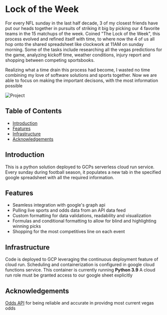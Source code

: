 # Lock of the Week

For every NFL sunday in the last half decade, 3 of my closest friends have put our heads together in pursuits of striking it big by picking our 4 favorite teams in the 15 matchups of the week. Coined "The Lock of the Week", this process evolved and refined itself with time, to where now the 4 of us all hop onto the shared spreadsheet like clockwork at 11AM on sunday morning. Some of the tasks include researching all the  vegas predictions for the game, analyzing kickoff time, weather conditions, injury report and shopping between competing sportsbooks.

Realizing what a time drain this process had become, I wasted no time combining my love of software solutions and sports together. Now we are able to focus on making the important decisons, with the most information possible

![Project](https://zak-rentals.s3.amazonaws.com/before.png)

## Table of Contents

- [Introduction](#introduction)
- [Features](#features)
- [Infrastructure](#Infrastructure)
- [Acknowledgements](#Acknowledgements)


## Introduction

This is a python solution deployed to GCPs serverless cloud run service. 
Every sunday during football season, it populates a new tab in the specified google spreadsheet with all the required information.

## Features

- Seamless integration with google's graph api
- Pulling live sports and odds data from an API data feed
- Custom formatting for data validations, readability and visualization
- Formulas and conditional formatting to allow for blind and highlighting winning picks
- Shopping for the most competitives line on each event

## Infrastructure

Code is deployed to GCP leveraging the continuous deployment feature of cloud run.
Scheduling and containerization is configured in google cloud functions service.
This container is currently running **Python 3.9** 
A cloud run role must be granted access to our google sheet explicitly

## Acknowledgements

[Odds API](https://the-odds-api.com/) for being reliable and accurate in providng most current vegas odds
